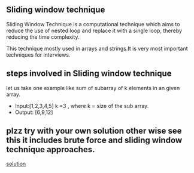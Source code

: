 ## Sliding window technique

Sliding Window Technique is a computational technique which aims to reduce the use of nested loop and replace it with a single loop, thereby reducing the time complexity.

This technique mostly used in arrays and strings.It is very most important techniques for interviews.

## steps involved in Sliding window technique

let us take one example like sum of subarray of k elements in an given array. 

- Input:[1,2,3,4,5]
        k =3 , where k = size of the sub array.
- Output: [6,9,12]     

## plzz try with your own solution other wise see this it includes brute force and sliding window technique approaches.

 [ solution ](https://github.com/HumbleFool830/Data-Structures-and-Algorithms/blob/main/sliding_Window/subArraySum.java) 

 
